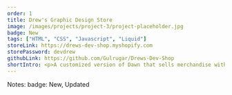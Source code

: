 ```yaml
---
order: 1
title: Drew's Graphic Design Store
image: /images/projects/project-3/project-placeholder.jpg
badge: New
tags: ["HTML", "CSS", "Javascript", "Liquid"]
storeLink: https://drews-dev-shop.myshopify.com
storePassword: devdrew
githubLink: https://github.com/Gulrugar/Drews-Dev-Shop
shortIntro: <p>A customized version of Dawn that sells merchandise with graphic designs</p>
---
```


Notes:
badge: New, Updated
